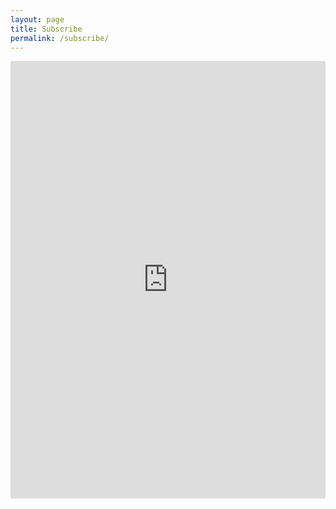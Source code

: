 ```yaml
---
layout: page
title: Subscribe
permalink: /subscribe/
---
```


<iframe width="540" height="700" src="https://fe6c7da2.sibforms.com/serve/MUIEAEWhHDs3gdYKz6cuRwxn7YwIij8VWUvA0i1-bmLx1lnUUX96ifDTH12W6S_K8Alt6zMlL2nRngL_qhsN2dsuAjJhdPwQ1icuO5UJBMyp9pEUMybyg43NlS3jpBNWwA08yQlUvaGxAIjmFRIozVHhZ-J8GjwQjgfFm1NnBBnwws1hBNTjp5yIf_FHMpLFukGkDsXf-D_BDsef" frameborder="0" scrolling="auto" allowfullscreen style="display: block;margin-left: auto;margin-right: auto;max-width: 100%; margin: 0 !important;"></iframe>
